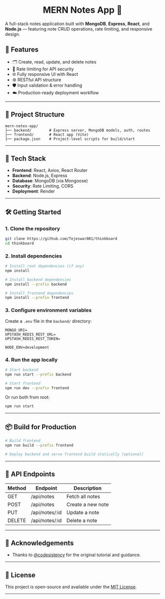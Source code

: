 <div align="center">
  
  # MERN Notes App 📝
  
</div>

A full-stack notes application built with **MongoDB**, **Express**, **React**, and **Node.js** — featuring note CRUD operations, rate limiting, and responsive design. 
## 🚀 Features

- 🗂️ Create, read, update, and delete notes
- 📏 Rate limiting for API security
- 🌐 Fully responsive UI with React
- ⚙️ RESTful API structure
- 🛡️ Input validation & error handling
- ☁️ Production-ready deployment workflow

---

## 📁 Project Structure

```
mern-notes-app/
├── backend/        # Express server, MongoDB models, auth, routes
├── frontend/       # React app (Vite)
├── package.json    # Project-level scripts for build/start
```

---

## 🧰 Tech Stack

- **Frontend**: React, Axios, React Router
- **Backend**: Node.js, Express
- **Database**: MongoDB (via Mongoose)
- **Security**: Rate Limiting, CORS
- **Deployment**: Render

---

## 🛠️ Getting Started

### 1. Clone the repository

```bash
git clone https://github.com/Tejeswar001/thinkboard
cd thinkboard
```

### 2. Install dependencies

```bash
# Install root dependencies (if any)
npm install

# Install backend dependencies
npm install --prefix backend

# Install frontend dependencies
npm install --prefix frontend
```

### 3. Configure environment variables

Create a `.env` file in the `backend/` directory:

```env
MONGO_URI=
UPSTASH_REDIS_REST_URL=
UPSTASH_REDIS_REST_TOKEN=

NODE_ENV=development
```

### 4. Run the app locally

```bash
# Start backend
npm run start --prefix backend

# Start frontend
npm run dev --prefix frontend
```

Or run both from root:

```bash
npm run start
```

---

## 📦 Build for Production

```bash
# Build frontend
npm run build --prefix frontend

# Deploy backend and serve frontend build statically (optional)
```

---

## 🧪 API Endpoints

| Method | Endpoint            | Description         |
|--------|---------------------|---------------------|
| GET    | /api/notes          | Fetch all notes     |
| POST   | /api/notes          | Create a new note   |
| PUT    | /api/notes/:id      | Update a note       |
| DELETE | /api/notes/:id      | Delete a note       |

---

## 🙌 Acknowledgements

- Thanks to [@codesistency](https://www.youtube.com/@codesistency) for the original tutorial and guidance.

---

## 📄 License

This project is open-source and available under the [MIT License](LICENSE).

---
